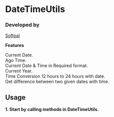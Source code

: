 # DateTimeUtils

### Developed by
[Softpal](https://www.github.com/softpal)


**Features**

Current Date. <br>
Ago Time. <br>
Current Date & Time in Required format. <br>
Current Year. <br>
Time Conversion 12 hours to 24 hours with date. <br>
Get difference between two given dates with time.


## Usage
**1. Start by calling methods in DateTimeUtils.**

